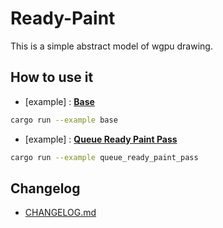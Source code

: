 # Ready-Paint

This is a simple abstract model of wgpu drawing.

## How to use it
- [example] : [**Base**](examples/base.rs)
```bash
cargo run --example base
```

- [example] : [**Queue Ready Paint Pass**](examples/queue_ready_paint_pass.rs)
```bash
cargo run --example queue_ready_paint_pass
```

## Changelog
- [CHANGELOG.md](CHANGELOG.md)
